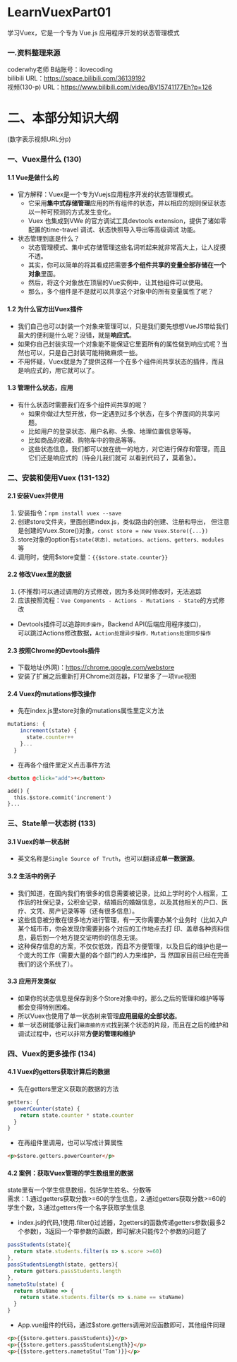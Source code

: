 # LearnVuexPart01
学习Vuex，它是一个专为 Vue.js 应用程序开发的状态管理模式  
  
### 一.资料整理来源
coderwhy老师  B站账号：ilovecoding  
bilibili URL：https://space.bilibili.com/36139192  
视频(130-p) URL：https://www.bilibili.com/video/BV15741177Eh?p=126  
  
# 二、本部分知识大纲
(数字表示视频URL分p)  
### 一、Vuex是什么 (130)
#### 1.1 Vue是做什么的
* 官方解释：Vuex是一个专为Vuejs应用程序开发的状态管理模式。
  * 它采用**集中式存储管理**应用的所有组件的状态，并以相应的规则保证状态以一种可预测的方式发生变化。
  * Vuex 也集成到VWe 的官方调试工具devtools extension，提供了诸如零配置的time-travel 调试、状态快照导入导出等高级调试
功能。
* 状态管理到底是什么？
  * 状态管理模式、集中式存储管理这些名词听起来就非常高大上，让人捉摸不透。
  * 其实，你可以简单的将其看成把需要**多个组件共享的变量全部存储在一个对象**里面。
  * 然后，将这个对象放在顶层的Vue实例中，让其他组件可以使用。
  * 那么，多个组件是不是就可以共享这个对象中的所有变量属性了呢？
#### 1.2 为什么官方出Vuex插件
* 我们自己也可以封装一个对象来管理可以，只是我们要先想想VueJS带给我们最大的便利是什么呢？没错，就是**响应式**。
* 如果你自己封装实现一个对象能不能保证它里面所有的属性做到响应式呢？当然也可以，只是自己封装可能稍微麻烦一些。
* 不用怀疑，Vuex就是为了提供这样一个在多个组件间共享状态的插件，而且是响应式的，用它就可以了。
#### 1.3 管理什么状态，应用
* 有什么状态时需要我们在多个组件间共享的呢？
  * 如果你做过大型开放，你一定遇到过多个状态，在多个界面间的共享问题。
  * 比如用户的登录状态、用户名称、头像、地理位置信息等等。
  * 比如商品的收藏、购物车中的物品等等。
  * 这些状态信息，我们都可以放在统一的地方，对它进行保存和管理，而且它们还是响应式的（待会儿我们就可
以看到代码了，莫着急）。
  
### 二、安装和使用Vuex (131-132)
#### 2.1 安装Vuex并使用
1. 安装指令：`npm install vuex --save`  
2. 创建store文件夹，里面创建index.js，类似路由的创建、注册和导出，
  但注意是创建的Vuex.Store()对象，`const store = new Vuex.Store({...})`
3. store对象的option有`state(状态)、mutations、actions、getters、modules`等
4. 调用时，使用$store变量：`{{$store.state.counter}}`  
#### 2.2 修改Vuex里的数据
1. (不推荐)可以通过调用的方式修改，因为多处同时修改时，无法追踪
2. 应该按照流程：`Vue Components - Actions - Mutations - State`的方式修改
* Devtools插件可以追踪`同步操作`，Backend API(后端应用程序接口)，  
 可以跳过Actions修改数据，`Action处理异步操作，Mutations处理同步操作`  
#### 2.3 按照Chrome的Devtools插件
* 下载地址(外网)：https://chrome.google.com/webstore  
* 安装了扩展之后重新打开Chrome浏览器，F12里多了一项`Vue`视图
#### 2.4 Vuex的mutations修改操作
* 先在index.js里store对象的mutations属性里定义方法
```javaScript
mutations: {
    increment(state) {
      state.counter++
    }...
  }
```
* 在再各个组件里定义点击事件方法
```HTML
<button @click="add">+</button>

add() {
  this.$store.commit('increment')
}...
```
### 三、State单一状态树 (133)
#### 3.1 Vuex的单一状态树
* 英文名称是`Single Source of Truth`，也可以翻译成**单一数据源**。
#### 3.2 生活中的例子
* 我们知道，在国内我们有很多的信息需要被记录，比如上学时的个人档案，工作后的社保记录，公积金记录，结婚后的婚姻信息，以及其他相关的户口、医疗、文凭、房产记录等等（还有很多信息）。
* 这些信息被分散在很多地方进行管理，有一天你需要办某个业务时（比如入户某个城市市，你会发现你需要到各个对应的工作地点去打
印、盖章各种资料信息，最后到一个地方提交证明你的信息无误。
* 这种保存信息的方案，不仅仅低效，而且不方便管理，以及日后的维护也是一个庞大的工作（需要大量的各个部门的人力来维护，当
然国家目前已经在完善我们的这个系统了）。
#### 3.3 应用开发类似
* 如果你的状态信息是保存到多个Store对象中的，那么之后的管理和维护等等都会变得特别困难。
* 所以Vuex也使用了单一状态树来管理**应用层级的全部状态**。
* 单一状态树能够让我们`最直接的方式`找到某个状态的片段，而且在之后的维护和调试过程中，也可以非常**方便的管理和维护**

### 四、Vuex的更多操作 (134)
#### 4.1 Vuex的getters获取计算后的数据
* 先在getters里定义获取的数据的方法
```javaScript
getters: {
  powerCounter(state) {
    return state.counter * state.counter
  }
}
```
* 在再组件里调用，也可以写成计算属性
```html
<p>$store.getters.powerCounter</p>
```
#### 4.2 案例：获取Vuex管理的学生数组里的数据
state里有一个学生信息数组，包括学生姓名、分数等  
需求：1.通过getters获取分数>=60的学生信息，2.通过getters获取分数>=60的学生个数，3.通过getters传一个名字获取学生信息
* index.js的代码,1使用.filter()过滤器，2getters的函数传递getters参数(最多2个参数)，3返回一个带参数的函数，即可解决只能传2个参数的问题了
```javaScript
passStudents(state){
  return state.students.filter(s => s.score >=60)
},
passStudentsLength(state, getters){
  return getters.passStudents.length
},
nametoStu(state) {
  return stuName => {
    return state.students.filter(s => s.name == stuName)
  } 
}
```
* App.vue组件的代码，通过$store.getters调用对应函数即可，其他组件同理
```html
<p>{{$store.getters.passStudents}}</p>
<p>{{$store.getters.passStudentsLength}}</p>
<p>{{$store.getters.nametoStu('Tom')}}</p>
```